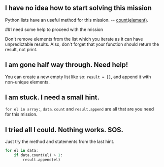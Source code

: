 ## I have no idea how to start solving this mission

Python lists have an useful method for this mission. --
[count(element)](https://docs.python.org/3/tutorial/datastructures.html#more-on-lists).

##I need some help to proceed with the mission

Don't remove elements from the list which you iterate as it can have unpredictable results.
Also, don't forget that your function should return the result, not print.

## I am gone half way through. Need help!

You can create a new empty list like so: `result = []`, and append it with non-unique elements.

## I am stuck. I need a small hint.

`for el in array:`, `data.count` and `result.append` are all that are you need for this mission.

## I tried all I could. Nothing works. SOS.

Just try the method and statements from the last hint.

```python
for el in data:
    if data.count(el) > 1:
        result.append(el)
```
